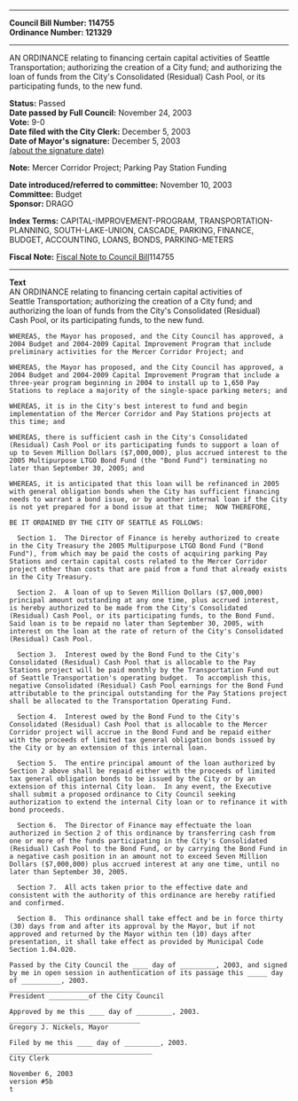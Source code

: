 * * * * *  
  
**Council Bill Number: [](#h0)[](#h2)114755**   
**Ordinance Number: 121329**  
  
* * * * *  
  
AN ORDINANCE relating to financing certain capital activities of Seattle Transportation; authorizing the creation of a City fund; and authorizing the loan of funds from the City's Consolidated (Residual) Cash Pool, or its participating funds, to the new fund.  
  
**Status:** Passed   
**Date passed by Full Council:** November 24, 2003   
**Vote:** 9-0   
**Date filed with the City Clerk:** December 5, 2003   
**Date of Mayor's signature:** December 5, 2003   
[(about the signature date)](/~public/approvaldate.htm)   
  
**Note:** Mercer Corridor Project; Parking Pay Station Funding  
  
  
**Date introduced/referred to committee:** November 10, 2003   
**Committee:** Budget   
**Sponsor:** DRAGO   
  
**Index Terms:** CAPITAL-IMPROVEMENT-PROGRAM, TRANSPORTATION-PLANNING, SOUTH-LAKE-UNION, CASCADE, PARKING, FINANCE, BUDGET, ACCOUNTING, LOANS, BONDS, PARKING-METERS  
  
**Fiscal Note:** [Fiscal Note to Council Bill](http://clerk.seattle.gov/~public/fnote/114755.htm)[](#h1)[](#h3)114755  
  
* * * * *  
  
**Text**  
    AN ORDINANCE relating to financing certain capital activities of  
    Seattle Transportation; authorizing the creation of a City fund; and  
    authorizing the loan of funds from the City's Consolidated (Residual)  
    Cash Pool, or its participating funds, to the new fund.  
  
    WHEREAS, the Mayor has proposed, and the City Council has approved, a  
    2004 Budget and 2004-2009 Capital Improvement Program that include  
    preliminary activities for the Mercer Corridor Project; and  
  
    WHEREAS, the Mayor has proposed, and the City Council has approved, a  
    2004 Budget and 2004-2009 Capital Improvement Program that include a  
    three-year program beginning in 2004 to install up to 1,650 Pay  
    Stations to replace a majority of the single-space parking meters; and  
  
    WHEREAS, it is in the City's best interest to fund and begin  
    implementation of the Mercer Corridor and Pay Stations projects at  
    this time; and  
  
    WHEREAS, there is sufficient cash in the City's Consolidated  
    (Residual) Cash Pool or its participating funds to support a loan of  
    up to Seven Million Dollars ($7,000,000), plus accrued interest to the  
    2005 Multipurpose LTGO Bond Fund (the "Bond Fund") terminating no  
    later than September 30, 2005; and  
  
    WHEREAS, it is anticipated that this loan will be refinanced in 2005  
    with general obligation bonds when the City has sufficient financing  
    needs to warrant a bond issue, or by another internal loan if the City  
    is not yet prepared for a bond issue at that time;  NOW THEREFORE,  
  
    BE IT ORDAINED BY THE CITY OF SEATTLE AS FOLLOWS:  
  
      Section 1.  The Director of Finance is hereby authorized to create  
    in the City Treasury the 2005 Multipurpose LTGO Bond Fund ("Bond  
    Fund"), from which may be paid the costs of acquiring parking Pay  
    Stations and certain capital costs related to the Mercer Corridor  
    project other than costs that are paid from a fund that already exists  
    in the City Treasury.  
  
      Section 2.  A loan of up to Seven Million Dollars ($7,000,000)  
    principal amount outstanding at any one time, plus accrued interest,  
    is hereby authorized to be made from the City's Consolidated  
    (Residual) Cash Pool, or its participating funds, to the Bond Fund.  
    Said loan is to be repaid no later than September 30, 2005, with  
    interest on the loan at the rate of return of the City's Consolidated  
    (Residual) Cash Pool.  
  
      Section 3.  Interest owed by the Bond Fund to the City's  
    Consolidated (Residual) Cash Pool that is allocable to the Pay  
    Stations project will be paid monthly by the Transportation Fund out  
    of Seattle Transportation's operating budget.  To accomplish this,  
    negative Consolidated (Residual) Cash Pool earnings for the Bond Fund  
    attributable to the principal outstanding for the Pay Stations project  
    shall be allocated to the Transportation Operating Fund.  
  
      Section 4.  Interest owed by the Bond Fund to the City's  
    Consolidated (Residual) Cash Pool that is allocable to the Mercer  
    Corridor project will accrue in the Bond Fund and be repaid either  
    with the proceeds of limited tax general obligation bonds issued by  
    the City or by an extension of this internal loan.  
  
      Section 5.  The entire principal amount of the loan authorized by  
    Section 2 above shall be repaid either with the proceeds of limited  
    tax general obligation bonds to be issued by the City or by an  
    extension of this internal City loan.  In any event, the Executive  
    shall submit a proposed ordinance to City Council seeking  
    authorization to extend the internal City loan or to refinance it with  
    bond proceeds.  
  
      Section 6.  The Director of Finance may effectuate the loan  
    authorized in Section 2 of this ordinance by transferring cash from  
    one or more of the funds participating in the City's Consolidated  
    (Residual) Cash Pool to the Bond Fund, or by carrying the Bond Fund in  
    a negative cash position in an amount not to exceed Seven Million  
    Dollars ($7,000,000) plus accrued interest at any one time, until no  
    later than September 30, 2005.  
  
      Section 7.  All acts taken prior to the effective date and  
    consistent with the authority of this ordinance are hereby ratified  
    and confirmed.  
  
      Section 8.  This ordinance shall take effect and be in force thirty  
    (30) days from and after its approval by the Mayor, but if not  
    approved and returned by the Mayor within ten (10) days after  
    presentation, it shall take effect as provided by Municipal Code  
    Section 1.04.020.  
  
    Passed by the City Council the ____ day of _________, 2003, and signed  
    by me in open session in authentication of its passage this _____ day  
    of __________, 2003.  
    _________________________________  
    President __________of the City Council  
  
    Approved by me this ____ day of _________, 2003.  
    _________________________________  
    Gregory J. Nickels, Mayor  
  
    Filed by me this ____ day of _________, 2003.  
    ____________________________________  
    City Clerk  
  
    November 6, 2003  
    version #5b  
    t  
